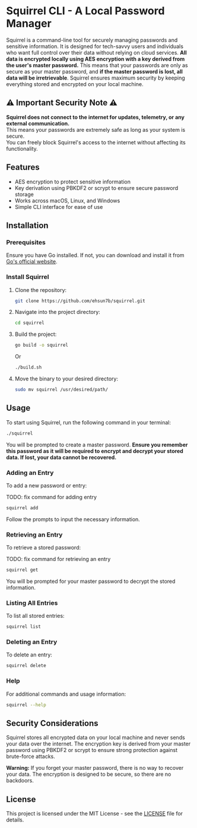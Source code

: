 # Squirrel CLI - A Local Password Manager

Squirrel is a command-line tool for securely managing passwords and sensitive information. It is designed for tech-savvy users and individuals who want full control over their data without relying on cloud services. **All data is encrypted locally using AES encryption with a key derived from the user's master password.** This means that your passwords are only as secure as your master password, and **if the master password is lost, all data will be irretrievable**. Squirrel ensures maximum security by keeping everything stored and encrypted on your local machine.

## ⚠️ Important Security Note ⚠️

**Squirrel does not connect to the internet for updates, telemetry, or any external communication.**  
This means your passwords are extremely safe as long as your system is secure.  
You can freely block Squirrel's access to the internet without affecting its functionality.

## Features

- AES encryption to protect sensitive information
- Key derivation using PBKDF2 or scrypt to ensure secure password storage
- Works across macOS, Linux, and Windows
- Simple CLI interface for ease of use

## Installation

### Prerequisites

Ensure you have Go installed. If not, you can download and install it from [Go's official website](https://golang.org/dl/).

### Install Squirrel

1. Clone the repository:

   ```bash
   git clone https://github.com/ehsun7b/squirrel.git
   ```

2. Navigate into the project directory:

   ```bash
   cd squirrel
   ```

3. Build the project:

   ```bash
   go build -o squirrel
   ```

   Or

   ```bash
   ./build.sh
   ```

4. Move the binary to your desired directory:

   ```bash
   sudo mv squirrel /usr/desired/path/
   ```

## Usage

To start using Squirrel, run the following command in your terminal:

```bash
./squirrel
```

You will be prompted to create a master password. **Ensure you remember this password as it will be required to encrypt and decrypt your stored data. If lost, your data cannot be recovered.**

### Adding an Entry

To add a new password or entry:

TODO: fix command for adding entry

```bash
squirrel add
```

Follow the prompts to input the necessary information.

### Retrieving an Entry

To retrieve a stored password:

TODO: fix command for retrieving an entry

```bash
squirrel get
```

You will be prompted for your master password to decrypt the stored information.

### Listing All Entries

To list all stored entries:

```bash
squirrel list
```

### Deleting an Entry

To delete an entry:

```bash
squirrel delete
```

### Help

For additional commands and usage information:

```bash
squirrel --help
```

## Security Considerations

Squirrel stores all encrypted data on your local machine and never sends your data over the internet. The encryption key is derived from your master password using PBKDF2 or scrypt to ensure strong protection against brute-force attacks.

**Warning:** If you forget your master password, there is no way to recover your data. The encryption is designed to be secure, so there are no backdoors.

## License

This project is licensed under the MIT License - see the [LICENSE](LICENSE) file for details.
